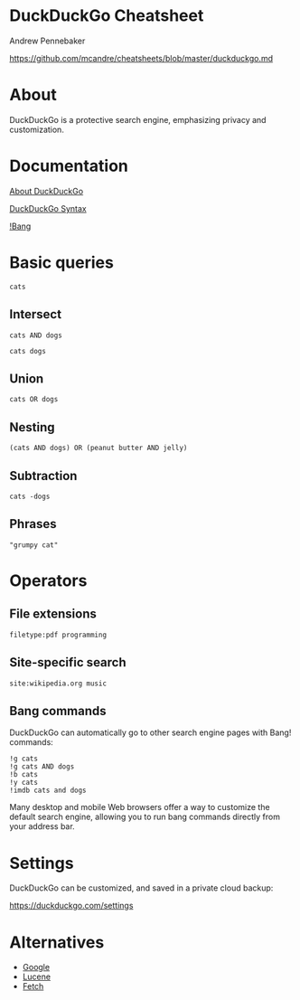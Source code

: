 # DuckDuckGo Cheatsheet

Andrew Pennebaker

https://github.com/mcandre/cheatsheets/blob/master/duckduckgo.md

# About

DuckDuckGo is a protective search engine, emphasizing privacy and customization.

# Documentation

[About DuckDuckGo](https://duckduckgo.com/about)

[DuckDuckGo Syntax](https://duck.co/help/results/syntax)

[!Bang](https://duckduckgo.com/bang.html)

# Basic queries

```
cats
```

## Intersect

```
cats AND dogs
```

```
cats dogs
```

## Union

```
cats OR dogs
```

## Nesting

```
(cats AND dogs) OR (peanut butter AND jelly)
```

## Subtraction

```
cats -dogs
```

## Phrases

```
"grumpy cat"
```

# Operators

## File extensions

```
filetype:pdf programming
```

## Site-specific search

```
site:wikipedia.org music
```

## Bang commands

DuckDuckGo can automatically go to other search engine pages with Bang! commands:

```
!g cats
!g cats AND dogs
!b cats
!y cats
!imdb cats and dogs
```

Many desktop and mobile Web browsers offer a way to customize the default search engine, allowing you to run bang commands directly from your address bar.

# Settings

DuckDuckGo can be customized, and saved in a private cloud backup:

https://duckduckgo.com/settings

# Alternatives

* [Google](https://github.com/mcandre/cheatsheets/blob/master/google.md)
* [Lucene](http://lucene.apache.org/)
* [Fetch](http://fetch.yellosoft.us/)
